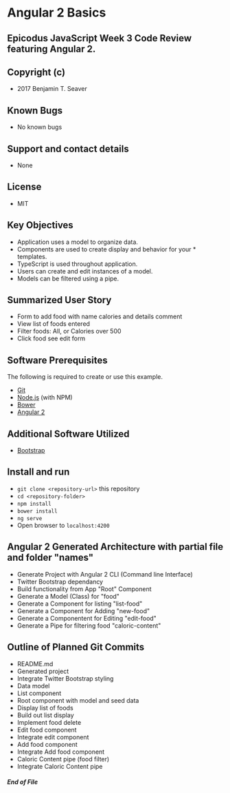 # Angular 2 Basics

## Epicodus JavaScript Week 3 Code Review featuring Angular 2.

## Copyright (c)
* 2017 Benjamin T. Seaver

## Known Bugs
* No known bugs

## Support and contact details
* None

## License
* MIT

## Key Objectives
* Application uses a model to organize data.
* Components are used to create display and behavior for your * templates.
* TypeScript is used throughout application.
* Users can create and edit instances of a model.
* Models can be filtered using a pipe.

## Summarized User Story
* Form to add food with name calories and details comment
* View list of foods entered
* Filter foods: All, or Calories over 500
* Click food see edit form

## Software Prerequisites
The following is required to create or use this example.

* [Git](https://git-scm.com/)
* [Node.js](https://nodejs.org/) (with NPM)
* [Bower](https://bower.io/)
* [Angular 2](https://www.npmjs.com/package/angular2-cli)

## Additional Software Utilized
* [Bootstrap](http://getbootstrap.com/)

## Install and run
* `git clone <repository-url>` this repository
* `cd <repository-folder>`
* `npm install`
* `bower install`
* `ng serve`
* Open browser to `localhost:4200`

## Angular 2 Generated Architecture with partial file and folder "names"
* Generate Project with Angular 2 CLI (Command line Interface)
* Twitter Bootstrap dependancy
* Build functionality from App "Root" Component
* Generate a Model (Class) for "food"
* Generate a Component for listing "list-food"
* Generate a Component for Adding "new-food"
* Generate a Componentent for Editing "edit-food"
* Generate a Pipe for filtering food "caloric-content"


## Outline of Planned Git Commits
* README.md
* Generated project
* Integrate Twitter Bootstrap styling
* Data model
* List component
* Root component with model and seed data
* Display list of foods
* Build out list display
* Implement food delete
* Edit food component
* Integrate edit component
* Add food component
* Integrate Add food component
* Caloric Content pipe (food filter)
* Integrate Caloric Content pipe



##### End of File
